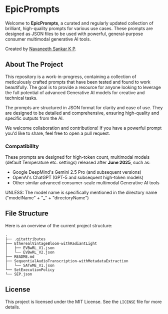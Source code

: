 # EpicPrompts

Welcome to **EpicPrompts**, a curated and regularly updated collection of brilliant, high-quality prompts for various use cases. These prompts are designed as JSON files to be used with powerful, general-purpose consumer multimodal generative AI tools.

Created by [Navaneeth Sankar K P](https://www.linkedin.com/in/navaneeth-sankar-k-p).

## About The Project

This repository is a work-in-progress, containing a collection of meticulously crafted prompts that have been tested and found to work beautifully. The goal is to provide a resource for anyone looking to leverage the full potential of advanced Generative AI models for creative and technical tasks.

The prompts are structured in JSON format for clarity and ease of use. They are designed to be detailed and comprehensive, ensuring high-quality and specific outputs from the AI.

We welcome collaboration and contributions! If you have a powerful prompt you'd like to share, feel free to open a pull request.

### Compatibility

These prompts are designed for high-token count, multimodal models (default Temperature etc. settings) released after **June 2025**, such as:
* Google DeepMind's Gemini 2.5 Pro (and subsequent versions)
* OpenAI's ChatGPT (GPT-5 and subsequent high-token models)
* Other similar advanced consumer-scale multimodal Generative AI tools

UNLESS: The model name is specifically mentioned in the directory name ("modelName" + "_" + "directoryName")  

## File Structure

Here is an overview of the current project structure:

```
.
├── .gitattributes
├── EtherealVintageBloom-withRadiantLight
│   ├── EVBwRL_V1.json
│   └── EVBwRL_V2.json
├── README.md
├── SequentialAudioTranscription-withMetadataExtraction
│   └── SATwME_V1.json
└── SetExecutionPolicy
└── SEP.json
```

## License

This project is licensed under the MIT License. See the `LICENSE` file for more details.

